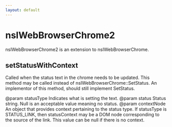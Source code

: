 ```yaml
---
layout: default
---
```


# nsIWebBrowserChrome2 #

nsIWebBrowserChrome2 is an extension to nsIWebBrowserChrome.


## setStatusWithContext ##

Called when the status text in the chrome needs to be updated.  This
method may be called instead of nsIWebBrowserChrome::SetStatus.  An
implementor of this method, should still implement SetStatus.

@param statusType
       Indicates what is setting the text.
@param status
       Status string.  Null is an acceptable value meaning no status.
@param contextNode 
       An object that provides context pertaining to the status type.
       If statusType is STATUS_LINK, then statusContext may be a DOM
       node corresponding to the source of the link.  This value can
       be null if there is no context.

